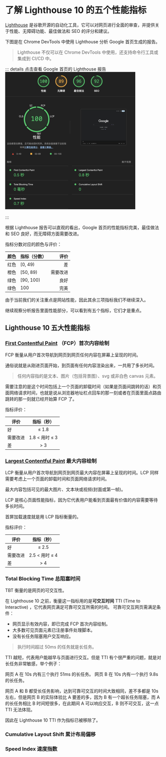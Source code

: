 # 了解 Lighthouse 10 的五个性能指标

[Lighthouse](https://github.com/GoogleChrome/lighthouse) 是谷歌开源的自动化工具，它可以对网页进行全面的审查，并提供关于性能、无障碍功能、最佳做法和 SEO 的评分和建议。

下图是在 Chrome DevTools 中使用 Lighthouse 分析 Google 首页生成的报告。

> Lighthouse 不仅可以在 Chrome DevTools 中使用，还支持命令行工具或集成到 CI/CD 中。

::: details 点击查看 Google 首页的 Lighthouse 报告
<img src='./assets/lighthouse.png' width='420px' />

:::

根据 Lighthouse 报告可以直观的看出，Google 首页的性能指标完美，最佳做法和 SEO 良好，而无障碍方面需要改进。

指标分数对应的颜色与评价：

| 颜色 | 指标（分数） |     评价 |
| :--: | ------------ | -------: |
| 红色 | [0, 49)      |       差 |
| 橙色 | [50, 89)     | 需要改进 |
| 绿色 | [90, 100)    |     良好 |
| 绿色 | 100          |     完美 |

由于当前我们的关注重点是网站性能，因此其余三项指标我们不继续深入。

继续观察分析报告里面性能部分，可以看到有五个指标，它们才是重点。

## Lighthouse 10 五大性能指标

### [First Contentful Paint](https://web.dev/articles/fcp?hl=zh-cn) （FCP）首次内容绘制

FCP 衡量从用户首次导航到网页到网页任何内容在屏幕上呈现的时间。

通俗说就是从刚进页面开始，到页面有任何内容渲染出来，一共用了多长时间。

> 任何内容指的是文本、图片（包括背景图）、svg 或非白色 canvas 元素。

需要注意的是这个时间包括上一个页面的卸载时间（如果是页面间跳转的话）和页面网络请求时间，也就是说从浏览器地址栏点回车的那一刻或者在页面里面点路由跳转的那一刻就已经开始算 FCP 了。

指标评价：

| 评价     |   指标（秒）   |
| -------- | :------------: |
| 好       |     ≤ 1.8      |
| 需要改进 | 1.8 < 用时 ≤ 3 |
| 差       |      > 3       |

### [Largest Contentful Paint](https://web.dev/articles/lcp?hl=zh-cn) 最大内容绘制

LCP 衡量从用户首次导航到网页到网页最大内容在屏幕上呈现的时间。LCP 同样需要考虑上一个页面的卸载时间和页面网络请求时间。

最大内容包括可见的最大图片、文本块或视频(封面或第一帧)。

LCP 是核心页面性能指标，因为它代表用户能看到页面最有价值的内容需要等待多长时间。

首屏加载速度就是用 LCP 指标衡量的。

指标评价：

| 评价     |   指标（秒）   |
| -------- | :------------: |
| 好       |     ≤ 2.5      |
| 需要改进 | 2.5 < 用时 ≤ 4 |
| 差       |      > 4       |

### Total Blocking Time 总阻塞时间

TBT 衡量的是网页的可交互性。

在 Lighthouse 10 之前，衡量这一指标用的是**可交互时间** TTI (Time to Interactive) ，它代表网页满足可靠可交互所需的时间。
可靠可交互网页需满足条件：

- 网页显示有效内容，即已完成 FCP 首次内容绘制。
- 大多数可见页面元素已注册事件处理脚本。
- 没有长任务阻塞用户交互响应。

> 执行时间超过 50ms 的任务就是长任务。

TTI 越短，代表用户能越早与页面进行交互。但是 TTI 有个很严重的问题，就是对长任务非常敏感，举个例子：

网页 A 在 10s 内有三个执行 51ms 的长任务。
网页 B 在 10s 内有一个执行 9.8s 的长任务。

网页 A 和 B 都受长任务影响，达到可靠可交互的时间大致相同，差不多都是 10s 左右，但是网页 B 的实际体验比 A 要差的多，因为 B 有一个超长任务阻塞，而 A 的长任务相比 B 时间短很多，在此期间 A 可以响应交互，B 则不可交互，这一点 TTI 无法体现。

因此在 Lighthouse 10 TTI 作为指标已被移除了。

### Cumulative Layout Shift 累计布局偏移

### Speed Index 速度指数
